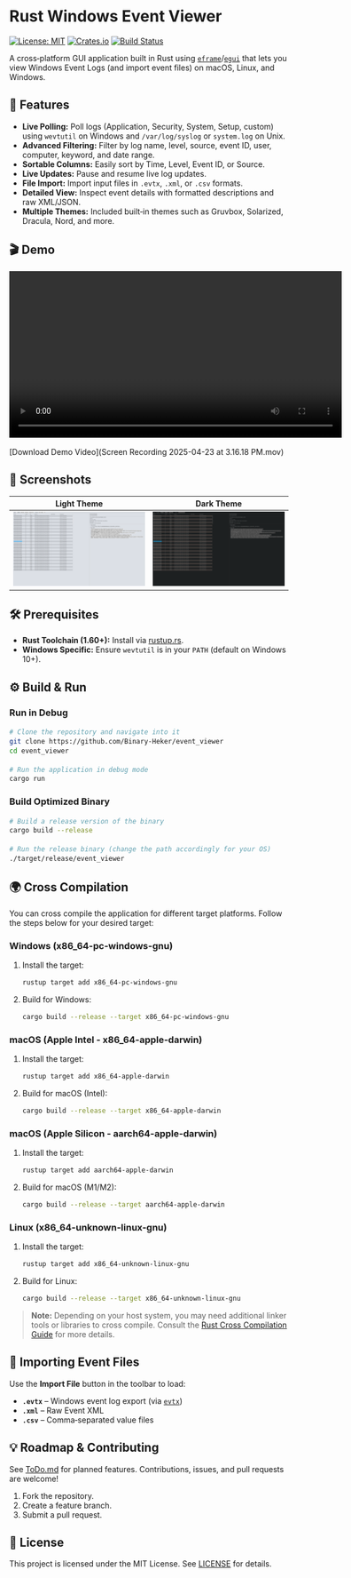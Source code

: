 # Rust Windows Event Viewer

[![License: MIT](https://img.shields.io/badge/License-MIT-green.svg)](LICENSE)
[![Crates.io](https://img.shields.io/crates/v/eframe.svg)](https://crates.io/crates/eframe)
[![Build Status](https://img.shields.io/github/workflow/status/<your‑username>/event_viewer/CI)](https://github.com/<your‑username>/event_viewer)

A cross‑platform GUI application built in Rust using [`eframe`](https://crates.io/crates/eframe)/[`egui`](https://crates.io/crates/egui) that lets you view Windows Event Logs (and import event files) on macOS, Linux, and Windows.

## 🚀 Features

- **Live Polling:** Poll logs (Application, Security, System, Setup, custom) using `wevtutil` on Windows and `/var/log/syslog` or `system.log` on Unix.
- **Advanced Filtering:** Filter by log name, level, source, event ID, user, computer, keyword, and date range.
- **Sortable Columns:** Easily sort by Time, Level, Event ID, or Source.
- **Live Updates:** Pause and resume live log updates.
- **File Import:** Import input files in `.evtx`, `.xml`, or `.csv` formats.
- **Detailed View:** Inspect event details with formatted descriptions and raw XML/JSON.
- **Multiple Themes:** Included built‑in themes such as Gruvbox, Solarized, Dracula, Nord, and more.

## 🎬 Demo

<video controls width="600">
  <source src="Screen Recording 2025-04-23 at 3.16.18 PM.mov" type="video/mp4">
  <!-- Fallback link -->
  <p>Your browser does not support embedded video. <a href="Screen Recording 2025-04-23 at 3.16.18 PM.mov">Download the demo</a>.</p>
</video>

[Download Demo Video](Screen Recording 2025-04-23 at 3.16.18 PM.mov)

## 📸 Screenshots

| Light Theme                                                 | Dark Theme                                                |
|-------------------------------------------------------------|--------------------------------------------------------------|
| ![Main Window](light.png)      | ![Details Pane](dark.png)       |

## 🛠️ Prerequisites

- **Rust Toolchain (1.60+):** Install via [rustup.rs](https://rustup.rs/).
- **Windows Specific:** Ensure `wevtutil` is in your `PATH` (default on Windows 10+).

## ⚙️ Build & Run

### Run in Debug
```bash
# Clone the repository and navigate into it
git clone https://github.com/Binary-Heker/event_viewer
cd event_viewer

# Run the application in debug mode
cargo run
```

### Build Optimized Binary
```bash
# Build a release version of the binary
cargo build --release

# Run the release binary (change the path accordingly for your OS)
./target/release/event_viewer
```

## 🌍 Cross Compilation

You can cross compile the application for different target platforms. Follow the steps below for your desired target:

### Windows (x86_64-pc-windows-gnu)
1. Install the target:
    ```bash
    rustup target add x86_64-pc-windows-gnu
    ```
2. Build for Windows:
    ```bash
    cargo build --release --target x86_64-pc-windows-gnu
    ```

### macOS (Apple Intel - x86_64-apple-darwin)
1. Install the target:
    ```bash
    rustup target add x86_64-apple-darwin
    ```
2. Build for macOS (Intel):
    ```bash
    cargo build --release --target x86_64-apple-darwin
    ```

### macOS (Apple Silicon - aarch64-apple-darwin)
1. Install the target:
    ```bash
    rustup target add aarch64-apple-darwin
    ```
2. Build for macOS (M1/M2):
    ```bash
    cargo build --release --target aarch64-apple-darwin
    ```

### Linux (x86_64-unknown-linux-gnu)
1. Install the target:
    ```bash
    rustup target add x86_64-unknown-linux-gnu
    ```
2. Build for Linux:
    ```bash
    cargo build --release --target x86_64-unknown-linux-gnu
    ```

> **Note:** Depending on your host system, you may need additional linker tools or libraries to cross compile. Consult the [Rust Cross Compilation Guide](https://doc.rust-lang.org/cargo/guide/cross-compilation.html) for more details.

## 📂 Importing Event Files

Use the **Import File** button in the toolbar to load:
- **`.evtx`** – Windows event log export (via [`evtx`](https://crates.io/crates/evtx))
- **`.xml`**  – Raw Event XML
- **`.csv`**  – Comma‑separated value files

## 💡 Roadmap & Contributing

See [ToDo.md](ToDo.md) for planned features. Contributions, issues, and pull requests are welcome!

1. Fork the repository.  
2. Create a feature branch.  
3. Submit a pull request.

## 📄 License

This project is licensed under the MIT License. See [LICENSE](LICENSE) for details.